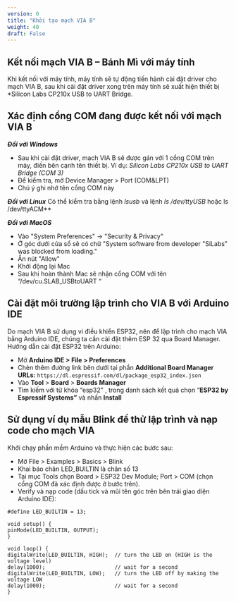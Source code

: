 ```yaml
---
version: 0
title: "Khởi tạo mạch VIA B"
weight: 40
draft: False
---
```


## Kết nối mạch VIA B – Bánh Mì với máy tính

Khi kết nối với máy tính, máy tính sẽ tự động tiến hành cài đặt driver cho mạch VIA B, sau khi cài đặt driver xong trên máy tính sẽ xuất hiện thiết bị *Silicon Labs CP210x USB to UART Bridge.

## Xác định cổng COM đang được kết nối với mạch VIA B

***Đối với Windows***
- Sau khi cài đặt driver, mạch VIA B sẽ được gán với 1 cổng COM trên máy, điền bên cạnh tên thiết bị. Ví dụ: *Silicon Labs CP210x USB to UART Bridge (COM 3)*
- Để kiểm tra, mở Device Manager > Port (COM&LPT)
- Chú ý ghi nhớ tên cổng COM này

***Đối với Linux***
Có thể kiểm tra bằng lệnh *lsusb* và lệnh *ls /dev/ttyUSB* hoặc ls /dev/ttyACM**

***Đối với MacOS***
- Vào "System Preferences" -> "Security & Privacy"
- Ở góc dưới cửa sổ sẽ có chữ "System software from developer "SiLabs" was blocked from loading."
- Ấn nút "Allow"
- Khởi động lại Mac
- Sau khi hoàn thành Mac sẽ nhận cổng COM với tên “/dev/cu.SLAB_USBtoUART “

## Cài đặt môi trường lập trình cho VIA B với Arduino IDE
Do mạch VIA B sử dụng vi điều khiển ESP32, nên để lập trình cho mạch VIA bằng Arduino IDE, chúng ta cần cài đặt thêm ESP 32 qua Board Manager.
Hướng dẫn cài đặt ESP32 trên Arduino:
- Mở **Arduino IDE > File > Preferences**
- Chèn thêm đường link bên dưới tại phần **Additional Board Manager URLs:**
```https://dl.espressif.com/dl/package_esp32_index.json```
- Vào **Tool** > **Board** > **Boards Manager**
- Tìm kiếm với từ khóa “esp32” , trong danh sách kết quả chọn “**ESP32 by Espressif Systems”** và nhấn **Install**

## Sử dụng ví dụ mẫu Blink để thử lập trình và nạp code cho mạch VIA
Khởi chạy phần mềm Arduino và thực hiện các bước sau:

- Mở File > Examples > Basics > Blink
- Khai báo chân LED_BUILTIN là chân số 13
- Tại mục Tools chọn Board > ESP32 Dev Module; Port > COM (chọn cổng COM đã xác định được ở bước trên).
- Verify và nạp code (dấu tick và mũi tên góc trên bên trái giao diện Arduino IDE):

```
#define LED_BUILTIN = 13; 

void setup() {
pinMode(LED_BUILTIN, OUTPUT);
}

void loop() {
digitalWrite(LED_BUILTIN, HIGH);  // turn the LED on (HIGH is the voltage level)
delay(1000);                      // wait for a second
digitalWrite(LED_BUILTIN, LOW);   // turn the LED off by making the voltage LOW
delay(1000);                      // wait for a second
}
```